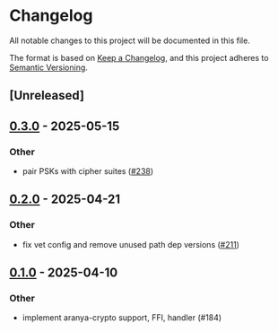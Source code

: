 # Changelog

All notable changes to this project will be documented in this file.

The format is based on [Keep a Changelog](https://keepachangelog.com/en/1.0.0/),
and this project adheres to [Semantic Versioning](https://semver.org/spec/v2.0.0.html).

## [Unreleased]

## [0.3.0](https://github.com/aranya-project/aranya-core/compare/aranya-aqc-util-v0.2.0...aranya-aqc-util-v0.3.0) - 2025-05-15

### Other

- pair PSKs with cipher suites ([#238](https://github.com/aranya-project/aranya-core/pull/238))

## [0.2.0](https://github.com/aranya-project/aranya-core/compare/aranya-aqc-util-v0.1.0...aranya-aqc-util-v0.2.0) - 2025-04-21

### Other

- fix vet config and remove unused path dep versions ([#211](https://github.com/aranya-project/aranya-core/pull/211))

## [0.1.0](https://github.com/aranya-project/aranya-core/releases/tag/aranya-aqc-util-v0.1.0) - 2025-04-10

### Other

- implement aranya-crypto support, FFI, handler (#184)
